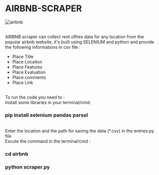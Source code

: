 # AIRBNB-SCRAPER

![airbnb](https://user-images.githubusercontent.com/83681204/133006374-e22794ae-9eaa-4244-8ac9-916fdd872a73.png)

<br>
AIRBNB scraper can collect rent offres data for any location from the popular airbnb website, it's built using SELENIUM and python and provide the following informations in csv file :
<ul>
  <li>Place Title</li>
  <li>Place Location</li>
  <li>Place Features</li>
  <li>Place Evaluation</li>
  <li>Place comments</li>
  <li>Place Link</li>
</ul>
<br>
To run the code you need to :
<br>
Install some libraries in your terminal/cmd: <h3>pip install selenium pandas parsel</h3>
<br>
Enter the location and the path for saving the data (*.csv) in the entries.py file
<br>
Excute the command in the terminal/cmd : 
<h3>cd airbnb</h3>
<h3>python scraper.py</h3>


